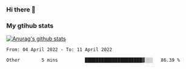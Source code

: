 ### Hi there 👋

### My gtihub stats

[![Anurag's github stats](https://github-readme-stats.vercel.app/api?username=gaozhidong)](https://github.com/gaozhidong/github-readme-stats)

<!--START_SECTION:waka-->

```text
From: 04 April 2022 - To: 11 April 2022

Other        5 mins          █████████████████████▓░░░   86.39 %
```

<!--END_SECTION:waka-->